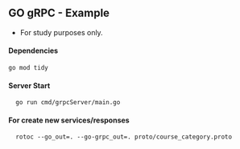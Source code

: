 ## GO gRPC - Example
- For study purposes only.
#### Dependencies

```shell
go mod tidy
```

#### Server Start

```shell
  go run cmd/grpcServer/main.go 
```

#### For create new services/responses

```shell
  rotoc --go_out=. --go-grpc_out=. proto/course_category.proto 
```